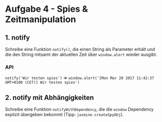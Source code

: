 # Aufgabe 4 - Spies & Zeitmanipulation

## 1. notify

Schreibe eine Funktion `notify()`, die einen String als Parameter erhält und die den String mitsamt der aktuellen Zeit über `window.alert` wieder ausgibt.

### API

`notify('Wir testen spies')` => `window.alert('[Mon Mar 20 2017 11:42:37 GMT+0100 (CET)] Wir testen spies')`

## 2. notify mit Abhängigkeiten

Schreibe eine Funktion `notifyWithDependency`, die die `window` Dependency explizit übergeben bekommt
(Tipp: `jasmine.createSpyObj`).
